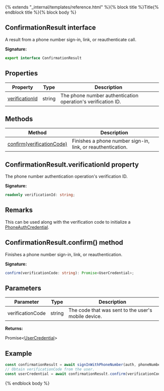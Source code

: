 {% extends "_internal/templates/reference.html" %}{% block title %}Title{% endblock title %}{% block body %}
## ConfirmationResult interface

A result from a phone number sign-in, link, or reauthenticate call.

<b>Signature:</b>

```typescript
export interface ConfirmationResult 
```

## Properties

|  Property | Type | Description |
|  --- | --- | --- |
|  [verificationId](./auth-types.confirmationresult.md#confirmationresultverificationid_property) | string | The phone number authentication operation's verification ID. |

## Methods

|  Method | Description |
|  --- | --- |
|  [confirm(verificationCode)](./auth-types.confirmationresult.md#confirmationresultconfirm_method) | Finishes a phone number sign-in, link, or reauthentication. |

## ConfirmationResult.verificationId property

The phone number authentication operation's verification ID.

<b>Signature:</b>

```typescript
readonly verificationId: string;
```

## Remarks

This can be used along with the verification code to initialize a [PhoneAuthCredential](./auth-types.phoneauthcredential.md#phoneauthcredential_class)<!-- -->.

## ConfirmationResult.confirm() method

Finishes a phone number sign-in, link, or reauthentication.

<b>Signature:</b>

```typescript
confirm(verificationCode: string): Promise<UserCredential>;
```

## Parameters

|  Parameter | Type | Description |
|  --- | --- | --- |
|  verificationCode | string | The code that was sent to the user's mobile device. |

<b>Returns:</b>

Promise&lt;[UserCredential](./auth-types.usercredential.md#usercredential_interface)<!-- -->&gt;

## Example


```javascript
const confirmationResult = await signInWithPhoneNumber(auth, phoneNumber, applicationVerifier);
// Obtain verificationCode from the user.
const userCredential = await confirmationResult.confirm(verificationCode);

```

{% endblock body %}
